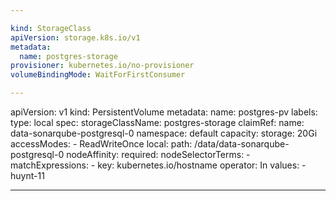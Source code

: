 ```yaml
---

kind: StorageClass
apiVersion: storage.k8s.io/v1
metadata:
  name: postgres-storage
provisioner: kubernetes.io/no-provisioner
volumeBindingMode: WaitForFirstConsumer

---
```

apiVersion: v1
kind: PersistentVolume
metadata:
  name: postgres-pv
  labels:
    type: local
spec:
  storageClassName: postgres-storage
  claimRef:
    name: data-sonarqube-postgresql-0
    namespace: default
  capacity:
    storage: 20Gi
  accessModes:
    - ReadWriteOnce
  local:
    path: /data/data-sonarqube-postgresql-0
  nodeAffinity:
    required:
      nodeSelectorTerms:
      - matchExpressions:
        - key: kubernetes.io/hostname
          operator: In
          values:
          - huynt-11

---
